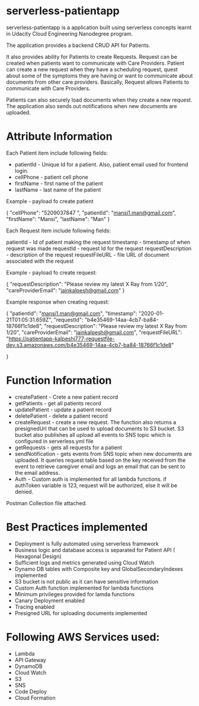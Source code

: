 # serverless-patientapp

serverless-patientapp is a application built using serverless concepts learnt in Udacity Cloud Engineering Nanodegree program.

The application provides a backend CRUD API for Patients.

It also provides ability for Patients to create Requests.
Request can be created when patients want to communicate with Care Providers.
Patient can create a new request when they have a scheduling request, quest about some of the symptoms they are having or want to communicate about documents from other care providers.
Basically, Request allows Patients to communicate with Care Providers.

Patients can also securely load documents when they create a new request.
The application also sends out notifications when new documents are uploaded.

# Attribute Information

Each Patient item include following fields:
* patientId - Unique Id for a patient. Also, patient email used for frontend login.
* cellPhone - patient cell phone
* firstName - first name of the patient
* lastName - last name of the patient

Example - payload fo create patient

{
   "cellPhone": "5209037847 ",
   "patientId": "mansi1.man@gmail.com",
   "firstName": "Mansi",
   "lastName": "Man"
}

Each Request item include following fields:

patientId - Id of patient making the request
timestamp  - timestamp of when request was made
requestId - request Id for the request
requestDescription - description of the request
requestFileURL - file URL of document associated with the request


Example - payload fo create request:

{
    "requestDescription": "Please review my latest X Ray from 1/20",
     "careProviderEmail": "jainkalpesh@gmail.com"
}


Example response when creating request:


{
        "patientId": "mansi1.man@gmail.com",
        "timestamp": "2020-01-21T01:05:31.659Z",
        "requestId": "b4e35469-14aa-4cb7-ba84-18766f1c1de8",
        "requestDescription": "Please review my latest X Ray from 1/20",
        "careProviderEmail": "jainkalpesh@gmail.com",
        "requestFileURL": "https://patientapp-kalpeshj777-requestfile-dev.s3.amazonaws.com/b4e35469-14aa-4cb7-ba84-18766f1c1de8"
    
 }
 
#  Function Information

* createPatient - Crete a new patient record
* getPatients - get all patients record
* updatePatient - update a patient record
* deletePatient - delete a patient record
* createRequest - create a new request. The function also returns a presignedUrl that can be used to upload documents to S3 bucket.
S3 bucket also publishes all upload all events to SNS topic which is configured in serverless.yml file
* getRequests - gets all requests for a patient
* sendNotification - gets events from SNS topic when new documents are uploaded.
It queries request table based on the key received from the event to retrieve caregiver email and logs an email that can be sent to the email address.
* Auth - Custom auth is implemented for all lambda functions.
if authToken variable is 123, request will be authorized, else it will be denied.

Postman Collection file attached.
 

# Best Practices implemented
* Deployment is fully automated using serverless framework
* Business logic and database access is separated for Patient API ( Hexagonal Design)
* Sufficient logs and metrics generated using Cloud Watch
* Dynamo DB tables with  Composite key and GlobalSecondaryIndexes implemented
* S3 bucket is not public as it can have sensitive information
* Custom Auth function implemented for lambda functions
* Minimum privileges provided for lamda functions
* Canary Deployment enabled
* Tracing enabled
* Presigned URL for uploading documents implemented


# Following AWS Services used:
* Lambda
* API Gateway
* DynamoDB
* Cloud Watch
* S3
* SNS
* Code Deploy
* Cloud Formation





